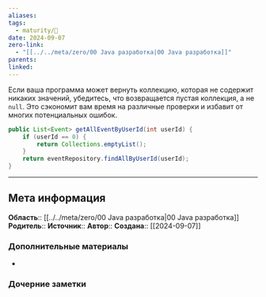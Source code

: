 ```yaml
---
aliases: 
tags:
  - maturity/🌱
date: 2024-09-07
zero-link:
  - "[[../../meta/zero/00 Java разработка|00 Java разработка]]"
parents: 
linked:
---
```

Если ваша программа может вернуть коллекцию, которая не содержит никаких значений, убедитесь, что возвращается пустая коллекция, а не `null`. Это сэкономит вам время на различные проверки и избавит от многих потенциальных ошибок.

```java
public List<Event> getAllEventByUserId(int userId) {
    if (userId == 0) {
        return Collections.emptyList();
    }
    return eventRepository.findAllByUserId(userId);
}
```
***
## Мета информация
**Область**:: [[../../meta/zero/00 Java разработка|00 Java разработка]]
**Родитель**:: 
**Источник**:: 
**Автор**:: 
**Создана**:: [[2024-09-07]]
### Дополнительные материалы
- 
### Дочерние заметки
<!-- QueryToSerialize: LIST FROM [[]] WHERE contains(Родитель, this.file.link) or contains(parents, this.file.link) -->
